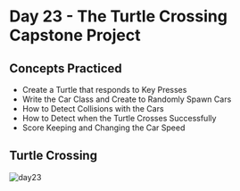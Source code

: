 # Day 23 - The Turtle Crossing Capstone Project
## Concepts Practiced
- Create a Turtle that responds to Key Presses
- Write the Car Class and Create to Randomly Spawn Cars
- How to Detect Collisions with the Cars
- How to Detect when the Turtle Crosses Successfully
- Score Keeping and Changing the Car Speed
## Turtle Crossing
![day23](https://github.com/jolynutella/100-days-of-Python-and-Docker/assets/49729426/50473d2c-4e5f-4e1d-8de4-287e042890a5)
